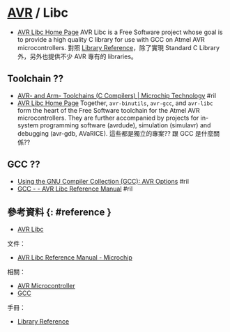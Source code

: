 # [AVR](avr.md) / Libc

  - [AVR Libc Home Page](https://www.nongnu.org/avr-libc/) AVR Libc is a Free Software project whose goal is to provide a high quality C library for use with GCC on Atmel AVR microcontrollers. 對照 [Library Reference](https://www.nongnu.org/avr-libc/user-manual/modules.html)，除了實現 Standard C Library 外，另外也提供不少 AVR 專有的 libraries。

## Toolchain ??

  - [AVR\- and Arm\- Toolchains \(C Compilers\) \| Microchip Technology](https://www.microchip.com/mplab/avr-support/avr-and-arm-toolchains-c-compilers) #ril
  - [AVR Libc Home Page](https://www.nongnu.org/avr-libc/) Together, `avr-binutils`, `avr-gcc`, and `avr-libc` form the heart of the Free Software toolchain for the Atmel AVR microcontrollers. They are further accompanied by projects for in-system programming software (avrdude), simulation (simulavr) and debugging (avr-gdb, AVaRICE). 這些都是獨立的專案?? 跟 GCC 是什麼關係??

## GCC ??

  - [Using the GNU Compiler Collection \(GCC\): AVR Options](https://gcc.gnu.org/onlinedocs/gcc/AVR-Options.html) #ril
  - [GCC \- \- AVR Libc Reference Manual](https://www.microchip.com/webdoc/AVRLibcReferenceManual/overview_1overview_gcc.html) #ril

## 參考資料 {: #reference }

  - [AVR Libc](https://www.nongnu.org/avr-libc/)

文件：

  - [AVR Libc Reference Manual - Microchip](https://www.microchip.com/webdoc/AVRLibcReferenceManual/index.html)

相關：

  - [AVR Microcontroller](avr.md)
  - [GCC](gcc.md)

手冊：

  - [Library Reference](https://www.nongnu.org/avr-libc/user-manual/modules.html)
